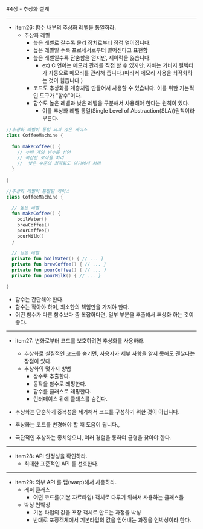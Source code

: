 #4장 - 추상화 설계

---
- item26: 함수 내부의 추상화 레벨을 통일하라.
  - 추상화 레벨
    - 높은 레벨로 갈수록 물리 장치로부터 점점 멀어집니다.
    - 높은 레벨일 수록 프로세서로부터 멀어진다고 표현함
    - 높은 레벨일수룍 단숨함을 얻지만, 제어력을 잃습니다.
      - ex) C 언어는 메모리 관리를 직접 할 수 있지만, 자바는 가비지 컬렉터가 자동으로 메모리를 관리해 줍니다.(따라서 메모리 사용을 최적화하는 것이 힘듭니다.)
    - 코드도 추상화를 계층처럼 만들어서 사용할 수 있습니다. 이를 위한 기본적인 도구가 "함수"이다.
    - 함수도 높은 레벨과 낮은 레벨을 구분해서 사용해야 한다는 원칙이 있다.
      - 이를 추상화 레벨 통일(Single Level of Abstraction(SLA))원칙이라 부른다.
```kotlin
//추상화 레벨이 통일 되지 않은 케이스
class CoffeeMachine {
  
  fun makeCoffee() {
    // 수백 개의 변수를 선언
    // 복잡한 로직을 처리
    //  낮은 수준의 최적화도 여기에서 처리 
  }
  
}
```
```kotlin
//추상화 레벨이 통일된 케이스
class CoffeeMachine {
  
  // 높은 레벨
  fun makeCoffee() {
    boilWater()
    brewCoffee()
    pourCoffee()
    pourMilk()
  }
  
  // 낮은 레벨
  private fun boilWater() { // ... }
  private fun brewCoffee() { // ... }
  private fun pourCoffee() { // ... }
  private fun pourMilk() { // ... }
  
}
```
- 함수는 간단해야 한다.
- 함수는 작아야 하며, 최소한의 책임만을 가져야 한다.
- 어떤 함수가 다른 함수보다 좀 복잡하다면, 일부 부분을 추출해서 추상화 하는 것이 좋다.
---

- item27: 변화로부터 코드를 보호하려면 추상화를 사용하라.
  - 추상화로 실질적인 코드를 숨기면, 사용자가 세부 사항을 알지 못해도 괜찮다는 장점이 있다.
  - 추상화의 몇가지 방법
    - 상수로 추출한다.
    - 동작을 함수로 래핑한다.
    - 함수를 클래스로 래핑한다.
    - 인터페이스 뒤에 클래스를 숨긴다.

- 추상화는 단순하게 중복성을 제거해서 코드를 구성하기 위한 것이 아닙니다.
- 추상화는 코드를 변경해야 할 때 도움이 됩니다.,
- 극단적인 추상화는 좋치않으니, 여러 경험을 통하여 균형을 찾아야 한다.

---

- item28: API 안정성을 확인하라.
  - 최대한 표준적인 API 를 선호한다.
---
- item29: 외부 API 를 랩(warp)해서 사용하라.
  - 래퍼 클래스
    - 어떤 코드를(기본 자료타입) 객체로 다루기 위해서 사용하는 클래스들
  - 박싱 언박싱
    - 기본 타입의 값을 포장 객체로 만드는 과정을 박싱
    - 반대로 포장객체에서 기본타입의 값을 얻어내는 과정을 언박싱이라 한다.






